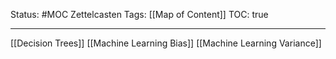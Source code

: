 Status: #MOC
Zettelcasten Tags: [[Map of Content]]
TOC: true

---

[[Decision Trees]]
[[Machine Learning Bias]]
[[Machine Learning Variance]]

